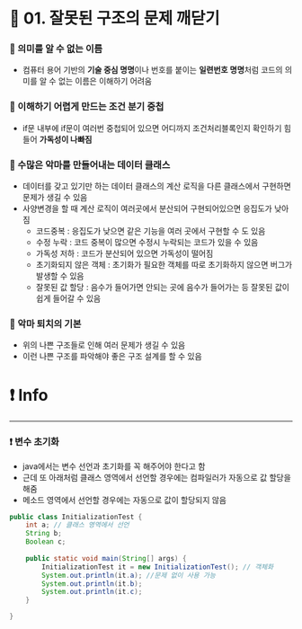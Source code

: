 # 📌 01. 잘못된 구조의 문제 깨닫기

### 📌 의미를 알 수 없는 이름

- 컴퓨터 용어 기반의 **기술 중심 명명**이나 번호를 붙이는 **일련번호 명명**처럼 코드의 의미를 알 수 없는 이름은 이해하기 어려움

### 📌 이해하기 어렵게 만드는 조건 분기 중첩

- if문 내부에 if문이 여러번 중첩되어 있으면 어디까지 조건처리블록인지 확인하기 힘들어 **가독성이 나빠짐**

### 📌 수많은 악마를 만들어내는 데이터 클래스

- 데이터를 갖고 있기만 하는 데이터 클래스의 계산 로직을 다른 클래스에서 구현하면 문제가 생길 수 있음
- 사양변경을 할 때 계산 로직이 여러곳에서 분산되어 구현되어있으면 응집도가 낮아짐
    - 코드중복 : 응집도가 낮으면 같은 기능을 여러 곳에서 구현할 수 도 있음
    - 수정 누락 : 코드 중복이 많으면 수정시 누락되는 코드가 있을 수 있음
    - 가독성 저하 : 코드가 분산되어 있으면 가독성이 떨어짐
    - 초기화되지 않은 객체 : 초기화가 필요한 객체를 따로 초기화하지 않으면 버그가 발생할 수 있음
    - 잘못된 값 할당 : 음수가 들어가면 안되는 곳에 음수가 들어가는 등 잘못된 값이 쉽게 들어갈 수 있음
    

### 📌 악마 퇴치의 기본

- 위의 나쁜 구조들로 인해 여러 문제가 생길 수 있음
- 이런 나쁜 구조를 파악해야 좋은 구조 설계를 할 수 있음

# ❗️ Info

---

### ❗️ 변수 초기화

- java에서는 변수 선언과 초기화를 꼭 해주어야 한다고 함
- 근데 또 아래처럼 클래스 영역에서 선언할 경우에는 컴파일러가 자동으로 값 할당을 해줌
- 메소드 영역에서 선언할 경우에는 자동으로 값이 할당되지 않음

```java
public class InitializationTest {
	int a; // 클래스 영역에서 선언
	String b;
	Boolean c;
	
	public static void main(String[] args) {
		InitializationTest it = new InitializationTest(); // 객체화
		System.out.println(it.a); //문제 없이 사용 가능
		System.out.println(it.b);
		System.out.println(it.c);
	}

}
```

###
